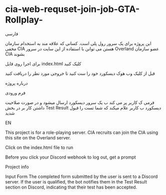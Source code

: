 # cia-web-requset-join-job-GTA-Rollplay-
فارسی


این پروژه برای یک سرور رول پلی است.
کسانی که علاقه مند به استخدام سازمان مخفی CIA هستن می توانن با استفاده از این سایت در سرور Overland عضو سازمان CIA بشوند

برای اجرا روی فایل index.html کلیک کنید 

قبل از کلیک وب هوک دیسکورد خود را ست کنید تا خروجی مورد نطر را دریافت کنید 

درباره پروژه 

فرم ورودی


فرمی ک کاربر پر می کند ب یک سرور دیسکورد ارسال میشود و در صورت صلاحیت داشتن کار بر در بخش Test Result دیسکورد ب کاربر علام میکند که شما تست را قبول شدید




EN 


This project is for a role-playing server.
CIA recruits can join the CIA using this site on the Overland server.

Click on the index.html file to run

Before you click your Discord webhook to log out, get a prompt

Project info 


Input Form
The completed form submitted by the user is sent to a Discord server. If the user is qualified, the bot notifies them in the Test Result section on Discord, indicating that their test has been accepted.








